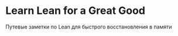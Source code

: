 Learn Lean for a Great Good
===========================

Путевые заметки по Lean для быстрого восстановления в памяти
